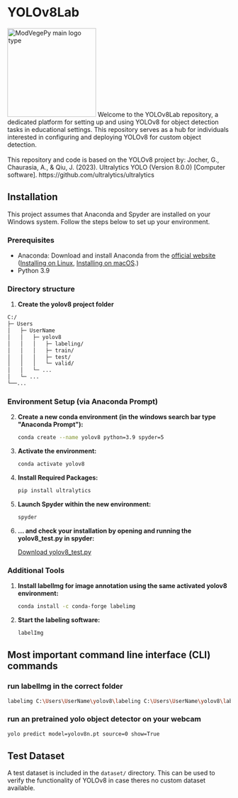 # YOLOv8Lab
<img src="https://github.com/phiflip/YOLOv8Lab/blob/main/icons/YOLOv8Lab_final_icon_nobackgorund_highRes.png" width="200" alt="ModVegePy main logo type">
</div>
Welcome to the YOLOv8Lab repository, a dedicated platform for setting up and using YOLOv8 for object detection tasks in educational settings. This repository serves as a hub for individuals interested in configuring and deploying YOLOv8 for custom object detection.
<br />
<br />
This repository and code is based on the YOLOv8 project by: Jocher, G., Chaurasia, A., & Qiu, J. (2023). Ultralytics YOLO (Version 8.0.0)
[Computer software]. https://github.com/ultralytics/ultralytics

## Installation

This project assumes that Anaconda and Spyder are installed on your Windows system. Follow the steps below to set up your environment.

### Prerequisites

- Anaconda: Download and install Anaconda from the [official website](https://www.anaconda.com/products/individual) ([Installing on Linux](https://docs.anaconda.com/free/anaconda/install/linux/), [Installing on macOS](https://docs.anaconda.com/free/anaconda/install/mac-os/).)
- Python 3.9

### Directory structure

1. **Create the yolov8 project folder**
```bash
C:/
├─ Users
│   ├─ UserName
│   │   ├─ yolov8                  
│   │   │   ├─ labeling/        
│   │   │   ├─ train/
│   │   │   ├─ test/     
│   │   │   └─ valid/
│   │   └─ ...             
│   └─ ...
└──...
```
### Environment Setup (via Anaconda Prompt)

2. **Create a new conda environment (in the windows search bar type "Anaconda Prompt"):**
   ```bash
   conda create --name yolov8 python=3.9 spyder=5
   ```

3. **Activate the environment:**
   ```bash
   conda activate yolov8
   ```

5. **Install Required Packages:**
   ```bash
   pip install ultralytics
   ```

6. **Launch Spyder within the new environment:**
   ```bash
   spyder
   ```
7. **… and check your installation by opening and running the yolov8_test.py in spyder:**
   
   [Download yolov8_test.py](https://github.com/phiflip/YOLOv8Lab/blob/main/scripts/yolov8_test.py)

### Additional Tools

1. **Install labelImg for image annotation using the same activated yolov8 environment:**
   ```bash
   conda install -c conda-forge labelimg
   ```
2. **Start the labeling software:**
   ```bash
   labelImg
   ```

## Most important command line interface (CLI) commands

### run labelImg in the correct folder
   ```bash
   labelimg C:\Users\UserName\yolov8\labeling C:\Users\UserName\yolov8\labeling\predefined_classes.txt 
   ```
### run an pretrained yolo object detector on your webcam
   ```bash
   yolo predict model=yolov8n.pt source=0 show=True
   ```
## Test Dataset
A test dataset is included in the `dataset/` directory. This can be used to verify the functionality of YOLOv8 in case theres no custom dataset available.
